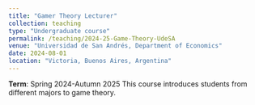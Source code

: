 ```yaml
---
title: "Gamer Theory Lecturer"
collection: teaching
type: "Undergraduate course"
permalink: /teaching/2024-25-Game-Theory-UdeSA
venue: "Universidad de San Andrés, Department of Economics"
date: 2024-08-01
location: "Victoria, Buenos Aires, Argentina"
---
```


**Term**: Spring 2024-Autumn 2025
This course introduces students from different majors to game theory.
